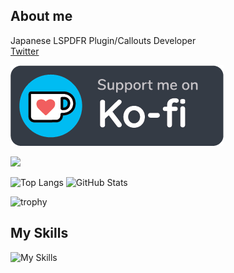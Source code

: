## About me
Japanese LSPDFR Plugin/Callouts Developer<br/>
[Twitter](https://twitter.com/DekoKiyomori)<br/>

[![ko-fi](https://raw.githubusercontent.com/DekoKiyo/JapaneseCallouts/main/Image/Ko-fi.png)](https://ko-fi.com/dekokiyo)

![](https://github-profile-summary-cards.vercel.app/api/cards/profile-details?username=DekoKiyo&theme=onedark)

<p align="left">
  <img alt="Top Langs" height="150px" src="https://github-readme-stats.vercel.app/api/top-langs/?username=DekoKiyo&theme=onedark" />
  <img alt="GitHub Stats" height="150px" src="https://github-readme-stats.vercel.app/api?username=DekoKiyo&theme=onedark&show_icons=true" />
</p>

![trophy](https://github-profile-trophy.vercel.app/?username=DekoKiyo&theme=onedark)

## My Skills
![My Skills](https://skillicons.dev/icons?i=ae,au,ai,ps,pr,visualstudio,vscode,unity,unreal,dotnet,cpp,cs,py,nodejs,ts,html,css,md,mysql,twitter,discord,nextjs,nginx,vercel&perline=5)
